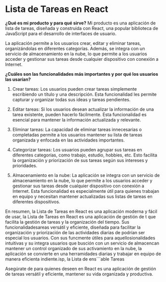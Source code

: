 # Lista de Tareas en React

**¿Qué es mi producto y para qué sirve?**
Mi producto es una aplicación de lista de tareas, diseñada y construida con React, una popular biblioteca de JavaScript para el desarrollo de interfaces de usuario.

La aplicación permite a los usuarios crear, editar y eliminar tareas, organizándolas en diferentes categorías. Además, se integra con un servicio de almacenamiento en la nube, lo que permite a los usuarios acceder y gestionar sus tareas desde cualquier dispositivo con conexión a Internet.

**¿Cuáles son las funcionalidades más importantes y por qué los usuarios las usarían?**

1. Crear tareas: Los usuarios pueden crear tareas simplemente escribiendo un título y una descripción. Esta funcionalidad les permite capturar y organizar todas sus ideas y tareas pendientes.

2. Editar tareas: Si los usuarios desean actualizar la información de una tarea existente, pueden hacerlo fácilmente. Esta funcionalidad es esencial para mantener la información actualizada y relevante.

3. Eliminar tareas: La capacidad de eliminar tareas innecesarias o completadas permite a los usuarios mantener su lista de tareas organizada y enfocada en las actividades importantes.

4. Categorizar tareas: Los usuarios pueden agrupar sus tareas en diferentes categorías, como trabajo, estudio, hobbies, etc. Esto facilita la organización y priorización de sus tareas según sus intereses y prioridades.

5. Almacenamiento en la nube: La aplicación se integra con un servicio de almacenamiento en la nube, lo que permite a los usuarios acceder y gestionar sus tareas desde cualquier dispositivo con conexión a Internet. Esta funcionalidad es especialmente útil para quienes trabajan en equipo y necesitan mantener actualizadas sus listas de tareas en diferentes dispositivos.

En resumen, la Lista de Tareas en React es una aplicación moderna y fácil de usar, la Lista de Tareas en React es una aplicación de gestión de t que facilita la gestión de tareas y la organización del tiempo. Sus funcionalidadesareas versátil y eficiente, diseñada para facilitar la organización y priorización de las actividades diarias de podrían ser especial los usuarios. Con sus funcmente útiles para aquellosionalidades intuitivas y su integra usuarios que busción con un servicio de almacencan mantener un control organizado de sus activamiento en la nube, la aplicación se convierte en una herramidades diarias y trabajar en equipo de manera eficienta indiente.isp, la Lista de
ens```able Tareas

Asegúrate de para quienes deseen en React es una aplicación de gestión de tareas versátil y eficiente, mantener su vida organizada y productiva.